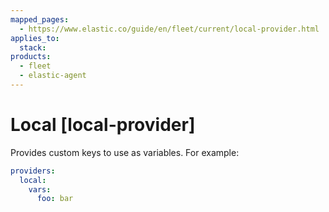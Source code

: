 ```yaml
---
mapped_pages:
  - https://www.elastic.co/guide/en/fleet/current/local-provider.html
applies_to:
  stack:
products:
  - fleet
  - elastic-agent
---
```


# Local [local-provider]

Provides custom keys to use as variables. For example:

```yaml
providers:
  local:
    vars:
      foo: bar
```

